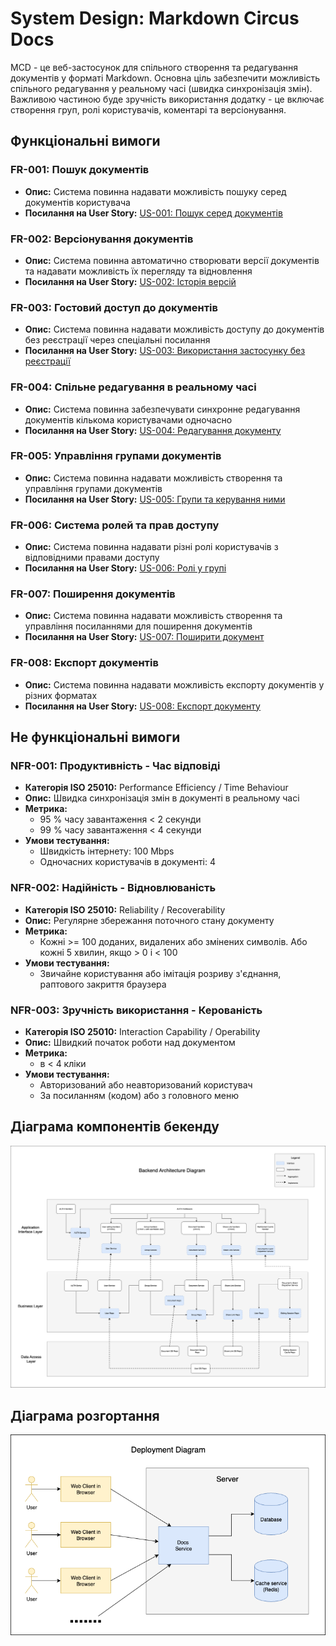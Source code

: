 # System Design: Markdown Circus Docs

MCD - це веб-застосунок для спільного створення та редагування документів у форматі Markdown.
Основна ціль забезпечити можливість спільного редагування у реальному часі (швидка синхронізація змін).
Важливою частиною буде зручність використання додатку - це включає створення груп, ролі користувачів, коментарі та версіонування.

## Функціональні вимоги

### FR-001: Пошук документів

- **Опис:** Система повинна надавати можливість пошуку серед документів користувача
- **Посилання на User Story:** [US-001: Пошук серед документів](user-stories.md#us-001-пошук-серед-документів)

### FR-002: Версіонування документів

- **Опис:** Система повинна автоматично створювати версії документів та надавати можливість їх перегляду та відновлення
- **Посилання на User Story:** [US-002: Історія версій](user-stories.md#us-002-історія-версій)

### FR-003: Гостовий доступ до документів

- **Опис:** Система повинна надавати можливість доступу до документів без реєстрації через спеціальні посилання
- **Посилання на User Story:** [US-003: Використання застосунку без реєстрації](user-stories.md#us-003-використання-застосунку-без-реєстрації)

### FR-004: Спільне редагування в реальному часі

- **Опис:** Система повинна забезпечувати синхронне редагування документів кількома користувачами одночасно
- **Посилання на User Story:** [US-004: Редагування документу](user-stories.md#us-004-редагування-документу)

### FR-005: Управління групами документів

- **Опис:** Система повинна надавати можливість створення та управління групами документів
- **Посилання на User Story:** [US-005: Групи та керування ними](user-stories.md#us-005-групи-та-керування-ними)

### FR-006: Система ролей та прав доступу

- **Опис:** Система повинна надавати різні ролі користувачів з відповідними правами доступу
- **Посилання на User Story:** [US-006: Ролі у групі](user-stories.md#us-006-ролі-у-групі)

### FR-007: Поширення документів

- **Опис:** Система повинна надавати можливість створення та управління посиланнями для поширення документів
- **Посилання на User Story:** [US-007: Поширити документ](user-stories.md#us-007-поширити-документ)

### FR-008: Експорт документів

- **Опис:** Система повинна надавати можливість експорту документів у різних форматах
- **Посилання на User Story:** [US-008: Експорт документу](user-stories.md#us-008-експорт-документу)

## Не функціональні вимоги

### NFR-001: Продуктивність - Час відповіді

- **Категорія ISO 25010:** Performance Efficiency / Time Behaviour
- **Опис:** Швидка синхронізація змін в документі в реальному часі
- **Метрика:**
  - 95 % часу завантаження < 2 секунди
  - 99 % часу завантаження < 4 секунди
- **Умови тестування:**
  - Швидкість інтернету: 100 Mbps
  - Одночасних користувачів в документі: 4

### NFR-002: Надійність - Відновлюваність

- **Категорія ISO 25010:** Reliability / Recoverability
- **Опис:** Регулярне збережання поточного стану документу
- **Метрика:**
  - Кожні >= 100 доданих, видалених або змінених символів. Або кожні 5 хвилин, якщо > 0 і < 100
- **Умови тестування:**
  - Звичайне користування або імітація розриву з'єднання, раптового закриття браузера

### NFR-003: Зручність використання - Керованість

- **Категорія ISO 25010:** Interaction Capability / Operability
- **Опис:** Швидкий початок роботи над документом
- **Метрика:**
  - в < 4 кліки
- **Умови тестування:**
  - Авторизований або неавторизований користувач
  - За посиланням (кодом) або з головного меню

## Діаграма компонентів бекенду

![Архітектура бекенду](../diagrams/backend-components.png)

## Діаграма розгортання

![Діагарма розгортання](../diagrams/deployment-diagram.png)